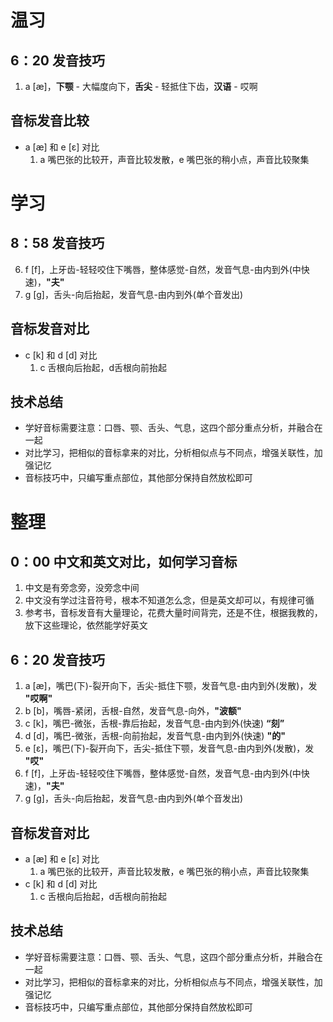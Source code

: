  # 温习 
## 6：20 发音技巧
1. a [æ]，**下颚** - 大幅度向下，**舌尖** - 轻抵住下齿，**汉语** - 哎啊 

## 音标发音比较
* a [æ] 和 e [ɛ] 对比
    1. a 嘴巴张的比较开，声音比较发散，e 嘴巴张的稍小点，声音比较聚集

# 学习
## 8：58 发音技巧 
6. f [f]，上牙齿-轻轻咬住下嘴唇，整体感觉-自然，发音气息-由内到外(中快速)，**"夫"**
7. g [g]，舌头-向后抬起，发音气息-由内到外(单个音发出)

## 音标发音对比  
* c [k] 和 d [d] 对比
    1. c 舌根向后抬起，d舌根向前抬起

## 技术总结
* 学好音标需要注意：口唇、颚、舌头、气息，这四个部分重点分析，并融合在一起
* 对比学习，把相似的音标拿来的对比，分析相似点与不同点，增强关联性，加强记忆
* 音标技巧中，只编写重点部位，其他部分保持自然放松即可


# 整理
## 0：00 中文和英文对比，如何学习音标
1. 中文是有旁念旁，没旁念中间
2. 中文没有学过注音符号，根本不知道怎么念，但是英文却可以，有规律可循
3. 参考书，音标发音有大量理论，花费大量时间背完，还是不住，根据我教的，放下这些理论，依然能学好英文
## 6：20 发音技巧
1. a [æ]，嘴巴(下)-裂开向下，舌尖-抵住下颚，发音气息-由内到外(发散)，发 **"哎啊"**
2. b [b]，嘴唇-紧闭，舌根-自然，发音气息-向外，**"波额"**
3. c [k]，嘴巴-微张，舌根-靠后抬起，发音气息-由内到外(快速) **“刻”**
4. d [d]，嘴巴-微张，舌根-向前抬起，发音气息-由内到外(快速) **"的"**
5. e [ɛ]，嘴巴(下)-裂开向下，舌尖-抵住下颚，发音气息-由内到外(发散)，发 **"哎"**
6. f [f]，上牙齿-轻轻咬住下嘴唇，整体感觉-自然，发音气息-由内到外(中快速)，**"夫"**
7. g [g]，舌头-向后抬起，发音气息-由内到外(单个音发出)
## 音标发音对比  
* a [æ] 和 e [ɛ] 对比
    1. a 嘴巴张的比较开，声音比较发散，e 嘴巴张的稍小点，声音比较聚集
* c [k] 和 d [d] 对比
    1. c 舌根向后抬起，d舌根向前抬起
## 技术总结
* 学好音标需要注意：口唇、颚、舌头、气息，这四个部分重点分析，并融合在一起
* 对比学习，把相似的音标拿来的对比，分析相似点与不同点，增强关联性，加强记忆
* 音标技巧中，只编写重点部位，其他部分保持自然放松即可

